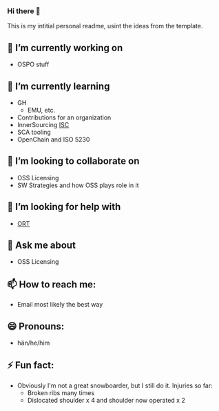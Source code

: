 ### Hi there 👋
This is my intitial personal readme, usint the ideas from the template. 

## 🔭 I’m currently working on
- OSPO stuff

## 🌱 I’m currently learning
- GH
  - EMU, etc.
- Contributions for an organization
- InnerSourcing [ISC](https://innersourcecommons.org/)
- SCA tooling
- OpenChain and ISO 5230

## 👯 I’m looking to collaborate on
- OSS Licensing
- SW Strategies and how OSS plays role in it

## 🤔 I’m looking for help with
- [ORT](https://github.com/oss-review-toolkit/ort)

## 💬 Ask me about
- OSS Licensing

## 📫 How to reach me:
- Email most likely the best way

## 😄 Pronouns:
- hän/he/him

## ⚡ Fun fact:
- Obviously I'm not a great snowboarder, but I still do it. Injuries so far:
  - Broken ribs many times
  - Dislocated shoulder x 4 and shoulder now operated x 2


<!--
**winterrocks/winterrocks** is a ✨ _special_ ✨ repository because its `README.md` (this file) appears on your GitHub profile.

Here are some ideas to get you started:

- 🔭 I’m currently working on ...
- 🌱 I’m currently learning ...
- 👯 I’m looking to collaborate on ...
- 🤔 I’m looking for help with ...
- 💬 Ask me about ...
- 📫 How to reach me: ...
- 😄 Pronouns: ...
- ⚡ Fun fact: ...
-->
